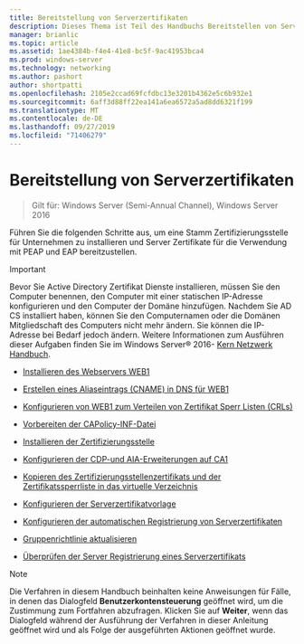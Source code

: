 ```yaml
---
title: Bereitstellung von Serverzertifikaten
description: Dieses Thema ist Teil des Handbuchs Bereitstellen von Server Zertifikaten für drahtlose und drahtlose 802.1 x-bereit Stellungen.
manager: brianlic
ms.topic: article
ms.assetid: 1ae4384b-f4e4-41e8-bc5f-9ac41953bca4
ms.prod: windows-server
ms.technology: networking
ms.author: pashort
author: shortpatti
ms.openlocfilehash: 2105e2ccad69fcfdbc13e3201b4362e5c6b932e1
ms.sourcegitcommit: 6aff3d88ff22ea141a6ea6572a5ad8dd6321f199
ms.translationtype: MT
ms.contentlocale: de-DE
ms.lasthandoff: 09/27/2019
ms.locfileid: "71406279"
---
```

# <a name="server-certificate-deployment"></a>Bereitstellung von Serverzertifikaten

>Gilt für: Windows Server (Semi-Annual Channel), Windows Server 2016

Führen Sie die folgenden Schritte aus, um eine Stamm Zertifizierungsstelle für Unternehmen zu installieren und Server Zertifikate für die Verwendung mit PEAP und EAP bereitzustellen.  
  
> [!IMPORTANT]  
> Bevor Sie Active Directory Zertifikat Dienste installieren, müssen Sie den Computer benennen, den Computer mit einer statischen IP-Adresse konfigurieren und den Computer der Domäne hinzufügen. Nachdem Sie AD CS installiert haben, können Sie den Computernamen oder die Domänen Mitgliedschaft des Computers nicht mehr ändern. Sie können die IP-Adresse bei Bedarf jedoch ändern. Weitere Informationen zum Ausführen dieser Aufgaben finden Sie im Windows Server&reg; 2016- [Kern Netzwerk Handbuch](../../Core-Network-Guide.md).  

  
-   [Installieren des Webservers WEB1](../../../core-network-guide/cncg/server-certs/Install-the-Web-Server-WEB1.md)  
  
-   [Erstellen eines Aliaseintrags (CNAME) in DNS für WEB1](../../../core-network-guide/cncg/server-certs/Create-an-Alias-CNAME-Record-in-DNS-for-WEB1.md)  
  
-   [Konfigurieren von WEB1 zum Verteilen von Zertifikat Sperr Listen (CRLs)](../../../core-network-guide/cncg/server-certs/Configure-WEB1-to-Distribute-Certificate-Revocation-Lists.md)  
  
-   [Vorbereiten der CAPolicy-INF-Datei](../../../core-network-guide/cncg/server-certs/Prepare-the-CAPolicy-inf-File.md)  
  
-   [Installieren der Zertifizierungsstelle](../../../core-network-guide/cncg/server-certs/Install-the-Certification-Authority.md)  
  
-   [Konfigurieren der CDP-und AIA-Erweiterungen auf CA1](../../../core-network-guide/cncg/server-certs/Configure-the-CDP-and-AIA-Extensions-on-CA1.md)  
  
-   [Kopieren des Zertifizierungsstellenzertifikats und der Zertifikatssperrliste in das virtuelle Verzeichnis](../../../core-network-guide/cncg/server-certs/Copy-the-CA-Certificate-and-CRL-to-the-Virtual-Directory.md)  
  
-   [Konfigurieren der Serverzertifikatvorlage](../../../core-network-guide/cncg/server-certs/Configure-the-Server-Certificate-Template.md)  
  
-   [Konfigurieren der automatischen Registrierung von Serverzertifikaten](../../../core-network-guide/cncg/server-certs/Configure-Server-Certificate-Autoenrollment.md)  
  
-   [Gruppenrichtlinie aktualisieren](../../../core-network-guide/cncg/server-certs/Refresh-Group-Policy.md)  
  
-   [Überprüfen der Server Registrierung eines Serverzertifikats](../../../core-network-guide/cncg/server-certs/Verify-Server-Enrollment-of-a-Server-Certificate.md)  
  
> [!NOTE]  
> Die Verfahren in diesem Handbuch beinhalten keine Anweisungen für Fälle, in denen das Dialogfeld **Benutzerkontensteuerung** geöffnet wird, um die Zustimmung zum Fortfahren abzufragen. Klicken Sie auf **Weiter**, wenn das Dialogfeld während der Ausführung der Verfahren in dieser Anleitung geöffnet wird und als Folge der ausgeführten Aktionen geöffnet wurde.  
  


